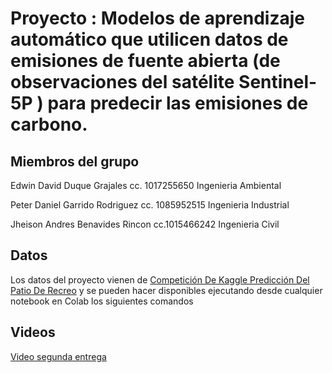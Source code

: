 # Proyecto : Modelos de aprendizaje automático que utilicen datos de emisiones de fuente abierta (de observaciones del satélite Sentinel-5P ) para predecir las emisiones de carbono.

## Miembros del grupo

Edwin David Duque Grajales cc. 1017255650 Ingenieria Ambiental

Peter Daniel Garrido Rodriguez cc. 1085952515 Ingenieria Industrial

Jheison Andres Benavides Rincon cc.1015466242 Ingenieria Civil

## Datos
Los datos del proyecto vienen de [Competición De Kaggle Predicción Del Patio De Recreo](https://www.kaggle.com/competitions/playground-series-s3e20/data) y se pueden hacer disponibles ejecutando desde cualquier notebook en Colab los siguientes comandos




## Videos
[Video segunda entrega](https://www.youtube.com/watch?v=YJWShZmztU4)
